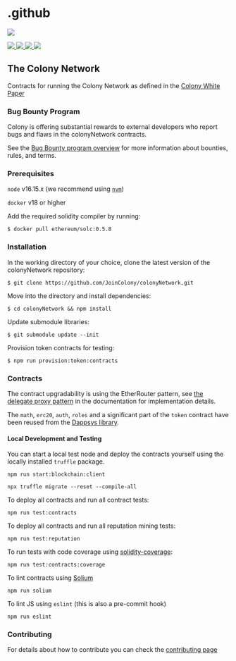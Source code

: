 # .github

![](https://raw.githubusercontent.com/JoinColony/brand/v1.0.0/logo\_network.svg)

[![](https://circleci.com/gh/JoinColony/colonyNetwork.svg?style=shield) ](https://circleci.com/gh/JoinColony/colonyNetwork)[![](https://badges.greenkeeper.io/JoinColony/colonyNetwork.svg) ](https://greenkeeper.io/)[![](https://img.shields.io/gitter/room/TechnologyAdvice/Stardust.svg) ](https://gitter.im/JoinColony/colonyNetwork)[![](https://img.shields.io/discourse/https/build.colony.io/status.svg)](https://build.colony.io/)

## The Colony Network

Contracts for running the Colony Network as defined in the [Colony White Paper](https://colony.io/whitepaper.pdf)

### Bug Bounty Program

Colony is offering substantial rewards to external developers who report bugs and flaws in the colonyNetwork contracts.

See the [Bug Bounty program overview](.github/\_bug\_rules.md) for more information about bounties, rules, and terms.

### Prerequisites

`node` v16.15.x (we recommend using [`nvm`](https://github.com/nvm-sh/nvm))

`docker` v18 or higher

Add the required solidity compiler by running:

```
$ docker pull ethereum/solc:0.5.8
```

### Installation

In the working directory of your choice, clone the latest version of the colonyNetwork repository:

```
$ git clone https://github.com/JoinColony/colonyNetwork.git
```

Move into the directory and install dependencies:

```
$ cd colonyNetwork && npm install
```

Update submodule libraries:

```
$ git submodule update --init
```

Provision token contracts for testing:

```
$ npm run provision:token:contracts
```

### Contracts

The contract upgradability is using the EtherRouter pattern, see [the delegate proxy pattern](https://docs.colony.io/colonynetwork/docs-upgrade-design/) in the documentation for implementation details.

The `math`, `erc20`, `auth`, `roles` and a significant part of the `token` contract have been reused from the [Dappsys library](https://github.com/dapphub/dappsys-monolithic).

#### Local Development and Testing

You can start a local test node and deploy the contracts yourself using the locally installed `truffle` package.

```
npm run start:blockchain:client

npx truffle migrate --reset --compile-all
```

To deploy all contracts and run all contract tests:

```
npm run test:contracts
```

To deploy all contracts and run all reputation mining tests:

```
npm run test:reputation
```

To run tests with code coverage using [solidity-coverage](https://github.com/sc-forks/solidity-coverage):

```
npm run test:contracts:coverage
```

To lint contracts using [Solium](https://github.com/duaraghav8/Solium)

```
npm run solium
```

To lint JS using `eslint` (this is also a pre-commit hook)

```
npm run eslint
```

### Contributing

For details about how to contribute you can check the [contributing page](.github/CONTRIBUTING.md)

